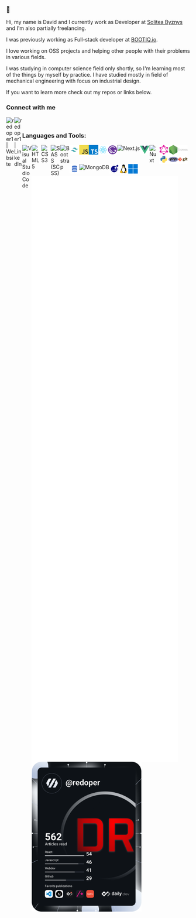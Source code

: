 ### 👋

Hi, my name is David and I currently work as Developer at [Solitea Byznys](https://www.byznys.eu/) and I'm also partially freelancing.

I was previously working as Full-stack developer at [BOOTIQ.io](https://www.bootiq.io/en).

I love working on OSS projects and helping other people with their problems in various fields.

I was studying in computer science field only shortly, so I'm learning most of the things by myself by practice. I have studied mostly in field of mechanical engineering with focus on industrial design.


If you want to learn more check out my repos or links below.

### Connect with me

[<img align="left" alt="redoper1 | Website" title="My website" width="22px" src="https://upload.wikimedia.org/wikipedia/commons/8/85/Antu_cqcb.plasma.webslice.svg" />][website]
[<img align="left" alt="redoper1 | LinkedIn" title="LinkedIn" width="22px" src="https://content.linkedin.com/content/dam/me/brand/en-us/brand-home/logos/In-Blue-Logo.png.original.png" />][linkedin]
<br />

### Languages and Tools:

<img align="left" alt="Visual Studio Code" title="Visual Studio Code" width="26px" src="https://files.davidrychly.cz/github-intro-icons/vs-code.svg?sanitize=true" />
<img align="left" alt="HTML5" title="HTML5" width="26px" src="https://files.davidrychly.cz/github-intro-icons/html5.svg?sanitize=true" />
<img align="left" alt="CSS3" title="CSS3" width="26px" src="https://files.davidrychly.cz/github-intro-icons/css3.svg?sanitize=true" />
<img align="left" alt="SASS (SCSS)" title="SASS (SCSS)" width="26px" src="https://files.davidrychly.cz/github-intro-icons/sass.svg?sanitize=true" />
<img align="left" alt="Bootstrap" title="Bootstrap" width="26px" src="https://files.davidrychly.cz/github-intro-icons/bootstrap.svg?sanitize=true" />
<img align="left" alt="Tailwind CSS" title="Tailwind CSS" width="26px" src="https://raw.githubusercontent.com/github/explore/80688e429a7d4ef2fca1e82350fe8e3517d3494d/topics/tailwind/tailwind.png" />
<img align="left" alt="JavaScript" title="JavaScript" width="26px" src="https://raw.githubusercontent.com/github/explore/80688e429a7d4ef2fca1e82350fe8e3517d3494d/topics/javascript/javascript.png" />
<img align="left" alt="TypeScript" title="TypeScript" width="26px" src="https://raw.githubusercontent.com/github/explore/80688e429a7d4ef2fca1e82350fe8e3517d3494d/topics/typescript/typescript.png" />
<img align="left" alt="React" title="React" width="26px" src="https://raw.githubusercontent.com/github/explore/80688e429a7d4ef2fca1e82350fe8e3517d3494d/topics/react/react.png" />
<img align="left" alt="Gatsby" title="Gatsby" width="26px" src="https://raw.githubusercontent.com/github/explore/e94815998e4e0713912fed477a1f346ec04c3da2/topics/gatsby/gatsby.png" />
<img align="left" alt="Next.js" title="Next.js" height="26px" width="auto" src="https://upload.wikimedia.org/wikipedia/commons/8/8e/Nextjs-logo.svg" />
<img align="left" alt="Vue.js" title="Vue.js" width="26px" src="https://raw.githubusercontent.com/github/explore/80688e429a7d4ef2fca1e82350fe8e3517d3494d/topics/vue/vue.png" />
<img align="left" alt="Nuxt" title="Nuxt" width="26px" src="https://nuxtjs.org/design-kit/colored-logo.svg" />
<img align="left" alt="GraphQL" title="GraphQL" width="26px" src="https://raw.githubusercontent.com/github/explore/80688e429a7d4ef2fca1e82350fe8e3517d3494d/topics/graphql/graphql.png" />
<img align="left" alt="Node.js" title="Node.js" width="26px" src="https://raw.githubusercontent.com/github/explore/80688e429a7d4ef2fca1e82350fe8e3517d3494d/topics/nodejs/nodejs.png" />
<img align="left" alt="Express" title="Express" width="26px" src="https://raw.githubusercontent.com/github/explore/80688e429a7d4ef2fca1e82350fe8e3517d3494d/topics/express/express.png" />
<img align="left" alt="Python" title="Python" width="26px" src="https://raw.githubusercontent.com/github/explore/80688e429a7d4ef2fca1e82350fe8e3517d3494d/topics/python/python.png" />
<img align="left" alt="PHP" title="PHP" width="26px" src="https://raw.githubusercontent.com/github/explore/80688e429a7d4ef2fca1e82350fe8e3517d3494d/topics/php/php.png" />
<img align="left" alt="Git" title="Git" width="26px" src="https://raw.githubusercontent.com/github/explore/80688e429a7d4ef2fca1e82350fe8e3517d3494d/topics/git/git.png" />
<img align="left" alt="SQL" title="SQL" width="26px" src="https://raw.githubusercontent.com/github/explore/80688e429a7d4ef2fca1e82350fe8e3517d3494d/topics/sql/sql.png" />
<img align="left" alt="MongoDB" title="MongoDB" height="26px" width="auto" src="https://upload.wikimedia.org/wikipedia/commons/9/93/MongoDB_Logo.svg" />
<img align="left" alt="Lua" title="Lua" width="26px" src="https://raw.githubusercontent.com/github/explore/80688e429a7d4ef2fca1e82350fe8e3517d3494d/topics/lua/lua.png" />
<img align="left" alt="Linux" title="Linux" width="26px" src="https://raw.githubusercontent.com/github/explore/80688e429a7d4ef2fca1e82350fe8e3517d3494d/topics/linux/linux.png" />
<img align="left" alt="Windows" title="Windows" width="26px" src="https://raw.githubusercontent.com/github/explore/80688e429a7d4ef2fca1e82350fe8e3517d3494d/topics/windows/windows.png" />


<br />
<br />

[website]: https://davidrychly.cz/
[linkedin]: https://linkedin.com/in/davidrychly/

<br />
<br />
<br />
<div style="display:flex;flex-wrap:wrap;">
  <img align=top align="center" src="/github-metrics.svg" alt="Metrics" width="400">
  <a href="https://app.daily.dev/redoper"><img align=top src="https://github.com/redoper1/redoper1/blob/main/devcard.svg" width="300" alt="David Rychlý's Dev Card"/></a>
</div>
